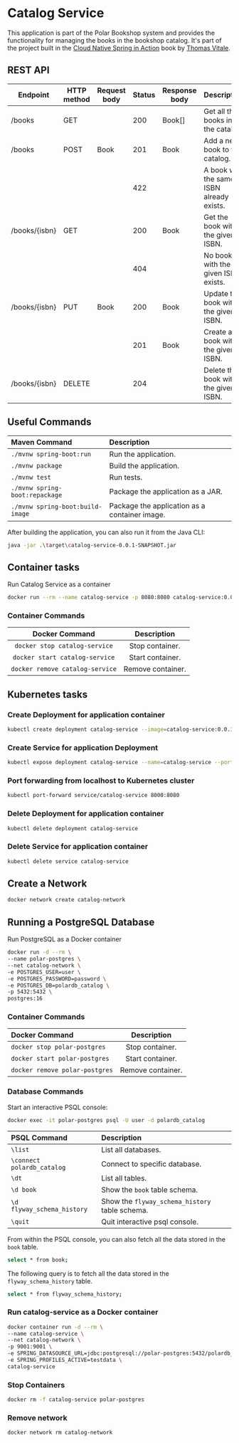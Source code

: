 # Catalog Service
This application is part of the Polar Bookshop system and provides the functionality for managing
the books in the bookshop catalog. It's part of the project built in the
[Cloud Native Spring in Action](https://www.manning.com/books/cloud-native-spring-in-action) book
by [Thomas Vitale](https://www.thomasvitale.com).

## REST API
| Endpoint      | HTTP method | Request body | Status | Response body | Description                               |
|---------------|-------------|--------------|--------|---------------|-------------------------------------------|
| /books        | GET         |              | 200    | Book[]        | Get all the books in the catalog.         |
| /books        | POST        | Book         | 201    | Book          | Add a new book to the catalog.            |
|               |             |              | 422    |               | A book with the same ISBN already exists. |
| /books/{isbn} | GET         |              | 200    | Book          | Get the book with the given ISBN.         |
|               |             |              | 404    |               | No book with the given ISBN exists.       |
| /books/{isbn} | PUT         | Book         | 200    | Book          | Update the book with the given ISBN.      |
|               |             |              | 201    | Book          | Create a book with the given ISBN.        |
| /books/{isbn} | DELETE      |              | 204    |               | Delete the book with the given ISBN.      |

## Useful Commands

| Maven Command                    | Description                                   |
|:---------------------------------|:----------------------------------------------|
| `./mvnw spring-boot:run`         | Run the application.                          |
| `./mvnw package`                 | Build the application.                        |
| `./mvnw test`                    | Run tests.                                    |
| `./mvnw spring-boot:repackage`   | Package the application as a JAR.             |
| `./mvnw spring-boot:build-image` | Package the application as a container image. |

After building the application, you can also run it from the Java CLI:

```bash
java -jar .\target\catalog-service-0.0.1-SNAPSHOT.jar
```

## Container tasks

Run Catalog Service as a container

```bash
docker run --rm --name catalog-service -p 8080:8080 catalog-service:0.0.1-SNAPSHOT
```

### Container Commands

|         Docker Command          |    Description    |
|:-------------------------------:|:-----------------:|
|  `docker stop catalog-service`  |  Stop container.  |
| `docker start catalog-service`  | Start container.  |
| `docker remove catalog-service` | Remove container. |

## Kubernetes tasks

### Create Deployment for application container

```bash
kubectl create deployment catalog-service --image=catalog-service:0.0.1-SNAPSHOT
```

### Create Service for application Deployment

```bash
kubectl expose deployment catalog-service --name=catalog-service --port=8080
```

### Port forwarding from localhost to Kubernetes cluster

```bash
kubectl port-forward service/catalog-service 8000:8080
```

### Delete Deployment for application container

```bash
kubectl delete deployment catalog-service
```

### Delete Service for application container

```bash
kubectl delete service catalog-service
```

## Create a Network
```bash
docker network create catalog-network
```

## Running a PostgreSQL Database

Run PostgreSQL as a Docker container

```bash
docker run -d --rm \
--name polar-postgres \
--net catalog-network \
-e POSTGRES_USER=user \
-e POSTGRES_PASSWORD=password \
-e POSTGRES_DB=polardb_catalog \
-p 5432:5432 \
postgres:16
```

### Container Commands

| Docker Command	                |    Description    |
|:-------------------------------|:-----------------:|
| `docker stop polar-postgres`   |  Stop container.  |
| `docker start polar-postgres`  | Start container.  |
| `docker remove polar-postgres` | Remove container. |

### Database Commands

Start an interactive PSQL console:

```bash
docker exec -it polar-postgres psql -U user -d polardb_catalog
```

| PSQL Command	              | Description                                    |
|:---------------------------|:-----------------------------------------------|
| `\list`                    | List all databases.                            |
| `\connect polardb_catalog` | Connect to specific database.                  |
| `\dt`                      | List all tables.                               |
| `\d book`                  | Show the `book` table schema.                  |
| `\d flyway_schema_history` | Show the `flyway_schema_history` table schema. |
| `\quit`                    | Quit interactive psql console.                 |

From within the PSQL console, you can also fetch all the data stored in the `book` table.

```bash
select * from book;
```

The following query is to fetch all the data stored in the `flyway_schema_history` table.

```bash
select * from flyway_schema_history;
```


### Run catalog-service as a Docker container
```bash
docker container run -d --rm \
--name catalog-service \
--net catalog-network \
-p 9001:9001 \
-e SPRING_DATASOURCE_URL=jdbc:postgresql://polar-postgres:5432/polardb_catalog \
-e SPRING_PROFILES_ACTIVE=testdata \
catalog-service
```

### Stop Containers
```bash
docker rm -f catalog-service polar-postgres
```

### Remove network
```bash
docker network rm catalog-network
```